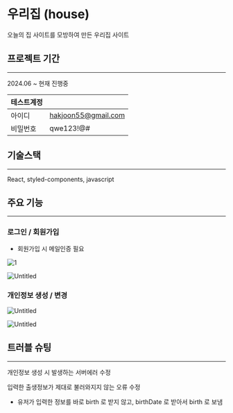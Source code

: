# 우리집 (house)

오늘의 집 사이트를 모방하여 만든 우리집 사이트

## 프로젝트 기간

---

 2024.06 ~ 현재 진행중

| 테스트계정 |  |
| --- | --- |
| 아이디 | hakjoon55@gmail.com |
| 비밀번호 | qwe123!@# |

## 기술스택

---

React, styled-components, javascript

## 주요 기능

---

### 로그인 / 회원가입

- 회원가입 시 메일인증 필요

![1](https://github.com/user-attachments/assets/db084c96-3e2a-41dc-9a08-44d14f9086f4)

![Untitled](https://prod-files-secure.s3.us-west-2.amazonaws.com/715e52aa-3cbf-4c9b-bb35-e80f884012a0/76ba6bdf-c21d-48ff-b07f-a54639ab227a/Untitled.png)

### 개인정보 생성 / 변경

![Untitled](https://prod-files-secure.s3.us-west-2.amazonaws.com/715e52aa-3cbf-4c9b-bb35-e80f884012a0/df46d874-dc0e-431a-940b-74657fbc0a81/Untitled.png)

![Untitled](https://prod-files-secure.s3.us-west-2.amazonaws.com/715e52aa-3cbf-4c9b-bb35-e80f884012a0/92c11686-9086-4908-8846-0e371ca85c0e/Untitled.png)

## 트러블 슈팅

---

개인정보 생성 시 발생하는 서버에러 수정

입력한 출생정보가 제대로 불러와지지 않는 오류 수정

- 유저가 입력한 정보를 바로 birth 로 받지 않고, birthDate 로 받아서 birth 로 보냄
